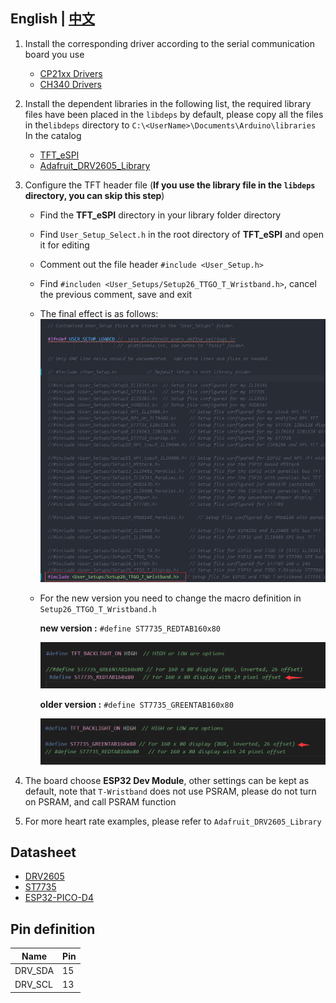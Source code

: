 
## **English | [中文](README_CN.md)**

1. Install the corresponding driver according to the serial communication board you use

    - [CP21xx Drivers](https://www.silabs.com/products/development-tools/software/usb-to-uart-bridge-vcp-drivers)
    - [CH340 Drivers](http://www.wch-ic.com/search?q=ch340&t=downloads)

2. Install the dependent libraries in the following list, the required library files have been placed in the `libdeps` by default, please copy all the files in the`libdeps` directory to `C:\<UserName>\Documents\Arduino\libraries` In the catalog

    - [TFT_eSPI](https://github.com/Bodmer/TFT_eSPI)
    - [Adafruit_DRV2605_Library](https://github.com/adafruit/Adafruit_DRV2605_Library)

3. Configure the TFT header file (**If you use the library file in the `libdeps` directory, you can skip this step**)

    - Find the **TFT_eSPI** directory in your library folder directory
    - Find `User_Setup_Select.h` in the root directory of **TFT_eSPI** and open it for editing
    - Comment out the file header `#include <User_Setup.h>`
    - Find `#includen <User_Setups/Setup26_TTGO_T_Wristband.h>`, cancel the previous comment, save and exit
    - The final effect is as follows:
        ![](../../docs/_static/readme/1.jpg)

    - For the new version you need to change the macro definition in `Setup26_TTGO_T_Wristband.h`

       **new version :** `#define ST7735_REDTAB160x80`

      ![](../../docs/_static/readme/new_version.png)

       **older version :** `#define ST7735_GREENTAB160x80`

      ![](../../docs/_static/readme/older_version.png)

4. The board choose **ESP32 Dev Module**, other settings can be kept as default, note that `T-Wristband` does not use PSRAM, please do not turn on PSRAM, and call PSRAM function

5. For more heart rate examples, please refer to `Adafruit_DRV2605_Library`

## Datasheet

- [DRV2605](https://www.ti.com/product/DRV2605)
- [ST7735](http://www.displayfuture.com/Display/datasheet/controller/ST7735.pdf)
- [ESP32-PICO-D4](https://www.espressif.com/sites/default/files/documentation/esp32-pico-d4_datasheet_en.pdf)

## Pin definition

| Name    | Pin |
| ------- | --- |
| DRV_SDA | 15  |
| DRV_SCL | 13  |

